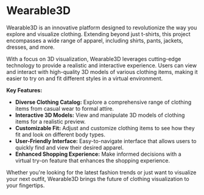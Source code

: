 # Wearable3D

Wearable3D is an innovative platform designed to revolutionize the way you explore and visualize clothing. Extending beyond just t-shirts, this project encompasses a wide range of apparel, including shirts, pants, jackets, dresses, and more.

With a focus on 3D visualization, Wearable3D leverages cutting-edge technology to provide a realistic and interactive experience. Users can view and interact with high-quality 3D models of various clothing items, making it easier to try on and fit different styles in a virtual environment.

**Key Features:**
- **Diverse Clothing Catalog:** Explore a comprehensive range of clothing items from casual wear to formal attire.
- **Interactive 3D Models:** View and manipulate 3D models of clothing items for a realistic preview.
- **Customizable Fit:** Adjust and customize clothing items to see how they fit and look on different body types.
- **User-Friendly Interface:** Easy-to-navigate interface that allows users to quickly find and view their desired apparel.
- **Enhanced Shopping Experience:** Make informed decisions with a virtual try-on feature that enhances the shopping experience.

Whether you're looking for the latest fashion trends or just want to visualize your next outfit, Wearable3D brings the future of clothing visualization to your fingertips.


